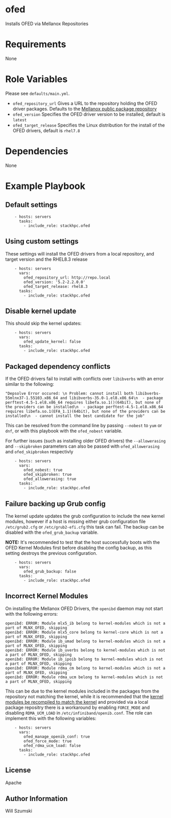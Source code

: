 # ofed

Installs OFED via Mellanox Repositories

# Requirements

None

# Role Variables

Please see `defaults/main.yml`.

* `ofed_repository_url` Gives a URL to the repository holding the OFED driver packages. Defaults to the [Mellanox public package repository](https://linux.mellanox.com/public/repo/mlnx_ofed)
* `ofed_version` Specifies the OFED driver version to be installed, default is `latest`
* `ofed_target_release` Specifies the Linux distribution for the install of the OFED drivers, default is `rhel7.8`

# Dependencies

None

# Example Playbook

## Default settings

```
    - hosts: servers
      tasks:
        - include_role: stackhpc.ofed
```

## Using custom settings

These settings will install the OFED drivers from a local repository, and target version and the RHEL8.3 release

```
    - hosts: servers
      vars:
        ofed_repository_url: http://repo.local
        ofed_version: '5.2-2.2.0.0'
        ofed_target_release: rhel8.3
      tasks:
        - include_role: stackhpc.ofed
```

## Disable kernel update

This should skip the kernel updates:

```
    - hosts: servers
      vars:
        ofed_update_kernel: false
      tasks:
        - include_role: stackhpc.ofed
```

## Packaged dependency conflicts

If the OFED drivers fail to install with conflicts over `libibverbs` with an error similar to the following:

```
"Depsolve Error occured: \n Problem: cannot install both libibverbs-55mlnx37-1.55103.x86_64 and libibverbs-35.0-1.el8.x86_64\n  - package perftest-4.5-1.el8.x86_64 requires libefa.so.1()(64bit), but none of the providers can be installed\n  - package perftest-4.5-1.el8.x86_64 requires libefa.so.1(EFA_1.1)(64bit), but none of the providers can be installed\n  - cannot install the best candidate for the job"
```

This can be resolved from the command line by passing `--nobest` to `yum` or `dnf`, or with this playbook with the `ofed_nobest` variable.

For further issues (such as installing older OFED drivers) the `--allowerasing` and `--skipbroken` parameters can also be passed with `ofed_allowerasing` and `ofed_skipbroken` respectivly

```
    - hosts: servers
      vars:
        ofed_nobest: true
        ofed_skipbroken: true
        ofed_allowerasing: true
      tasks:
        - include_role: stackhpc.ofed
```

## Failure backing up Grub config

The kernel update updates the grub configuration to include the new kernel modules, however if a host is missing either grub configuration file `/etc/grub2.cfg` or `/etc/grub2-efi.cfg` this task can fail. The backup can be disabled with the `ofed_grub_backup` variable.

**NOTE:** It's recommended to test that the host successfully boots with the OFED Kernel Modules first before disabling the config backup, as this setting destroys the previous configuration.

```
    - hosts: servers
      vars:
        ofed_grub_backup: false
      tasks:
        - include_role: stackhpc.ofed
```
## Incorrect Kernel Modules

On installing the Mellanox OFED Drivers, the `openibd` daemon may not start with the following errors:

```
openibd: ERROR: Module mlx5_ib belong to kernel-modules which is not a part of MLNX_OFED, skipping
openibd: ERROR: Module mlx5_core belong to kernel-core which is not a part of MLNX_OFED, skipping
openibd: ERROR: Module ib_umad belong to kernel-modules which is not a part of MLNX_OFED, skipping
openibd: ERROR: Module ib_uverbs belong to kernel-modules which is not a part of MLNX_OFED, skipping
openibd: ERROR: Module ib_ipoib belong to kernel-modules which is not a part of MLNX_OFED, skipping
openibd: ERROR: Module rdma_cm belong to kernel-modules which is not a part of MLNX_OFED, skipping
openibd: ERROR: Module rdma_ucm belong to kernel-modules which is not a part of MLNX_OFED, skipping
```

This can be due to the kernel modules included in the packages from the repository not matching the kernel, while it is recommended that the [kernel modules be recompiled to match the kernel](https://docs.nvidia.com/networking/display/MLNXOFEDv531001/Installing+Mellanox+OFED#InstallingMellanoxOFED-additionalinstallationproceduresAdditionalInstallationProcedures) and provided via a local package repositry there is a workaround by enabling `FORCE_MODE` and disabling `RDMA_UCM_LOAD` in `/etc/infiniband/openib.conf`. The role can implement this with the following variables:

```
    - hosts: servers
      vars:
        ofed_manage_openib_conf: true
        ofed_force_mode: true
        ofed_rdma_ucm_load: false
      tasks:
        - include_role: stackhpc.ofed
```


License
-------

Apache

Author Information
------------------

Will Szumski
